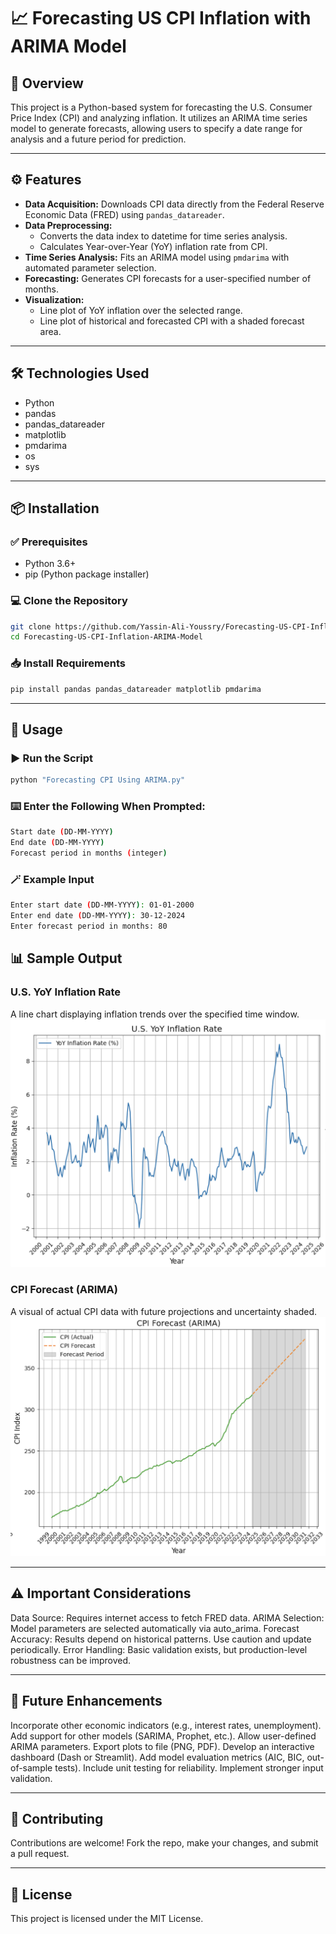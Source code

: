 # 📈 Forecasting US CPI Inflation with ARIMA Model

## 🧾 Overview

This project is a Python-based system for forecasting the U.S. Consumer Price Index (CPI) and analyzing inflation. It utilizes an ARIMA time series model to generate forecasts, allowing users to specify a date range for analysis and a future period for prediction.

---

## ⚙️ Features

- **Data Acquisition:** Downloads CPI data directly from the Federal Reserve Economic Data (FRED) using `pandas_datareader`.
- **Data Preprocessing:**
  - Converts the data index to datetime for time series analysis.
  - Calculates Year-over-Year (YoY) inflation rate from CPI.
- **Time Series Analysis:** Fits an ARIMA model using `pmdarima` with automated parameter selection.
- **Forecasting:** Generates CPI forecasts for a user-specified number of months.
- **Visualization:**
  - Line plot of YoY inflation over the selected range.
  - Line plot of historical and forecasted CPI with a shaded forecast area.

---

## 🛠️ Technologies Used

- Python
- pandas  
- pandas_datareader  
- matplotlib  
- pmdarima  
- os  
- sys  

---

## 📦 Installation

### ✅ Prerequisites

- Python 3.6+
- pip (Python package installer)

### 💻 Clone the Repository

```bash
git clone https://github.com/Yassin-Ali-Youssry/Forecasting-US-CPI-Inflation-ARIMA-Model.git
cd Forecasting-US-CPI-Inflation-ARIMA-Model
```

### 📥 Install Requirements
```bash
pip install pandas pandas_datareader matplotlib pmdarima
```
---
## 🚀 Usage

### ▶️ Run the Script
```bash
python "Forecasting CPI Using ARIMA.py"
```
### ⌨️ Enter the Following When Prompted:
```bash
Start date (DD-MM-YYYY)
End date (DD-MM-YYYY)
Forecast period in months (integer)
```
### 🪄 Example Input
```bash
Enter start date (DD-MM-YYYY): 01-01-2000  
Enter end date (DD-MM-YYYY): 30-12-2024
Enter forecast period in months: 80
```
## 📊 Sample Output

### U.S. YoY Inflation Rate
A line chart displaying inflation trends over the specified time window.
![YoY Inflation Rate](images/yoy_inflation.png)

### CPI Forecast (ARIMA)
A visual of actual CPI data with future projections and uncertainty shaded.
![CPI Forecast](images/cpi_forecast.png)

---
## ⚠️ Important Considerations

Data Source: Requires internet access to fetch FRED data.
ARIMA Selection: Model parameters are selected automatically via auto_arima.
Forecast Accuracy: Results depend on historical patterns. Use caution and update periodically.
Error Handling: Basic validation exists, but production-level robustness can be improved.

---
## 🔮 Future Enhancements

Incorporate other economic indicators (e.g., interest rates, unemployment).
Add support for other models (SARIMA, Prophet, etc.).
Allow user-defined ARIMA parameters.
Export plots to file (PNG, PDF).
Develop an interactive dashboard (Dash or Streamlit).
Add model evaluation metrics (AIC, BIC, out-of-sample tests).
Include unit testing for reliability.
Implement stronger input validation.

---
## 🤝 Contributing

Contributions are welcome! Fork the repo, make your changes, and submit a pull request.

---
## 📄 License

This project is licensed under the MIT License.
